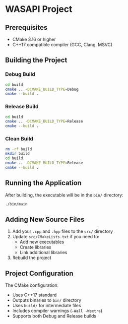 # WASAPI Project

## Prerequisites

- CMake 3.16 or higher
- C++17 compatible compiler (GCC, Clang, MSVC)

## Building the Project

### Debug Build

```bash
cd build
cmake .. -DCMAKE_BUILD_TYPE=Debug
cmake --build .
```

### Release Build

```bash
cd build
cmake .. -DCMAKE_BUILD_TYPE=Release
cmake --build .
```

### Clean Build

```bash
rm -rf build
mkdir build
cd build
cmake .. -DCMAKE_BUILD_TYPE=Release
cmake --build .
```

## Running the Application

After building, the executable will be in the `bin/` directory:

```bash
./bin/main
```

## Adding New Source Files

1. Add your `.cpp` and `.hpp` files to the `src/` directory
2. Update `src/CMakeLists.txt` if you need to:
   - Add new executables
   - Create libraries
   - Link additional libraries
3. Rebuild the project

## Project Configuration

The CMake configuration:
- Uses C++17 standard
- Outputs binaries to `bin/` directory
- Uses `build/` for intermediate files
- Includes compiler warnings (`-Wall -Wextra`)
- Supports both Debug and Release builds
